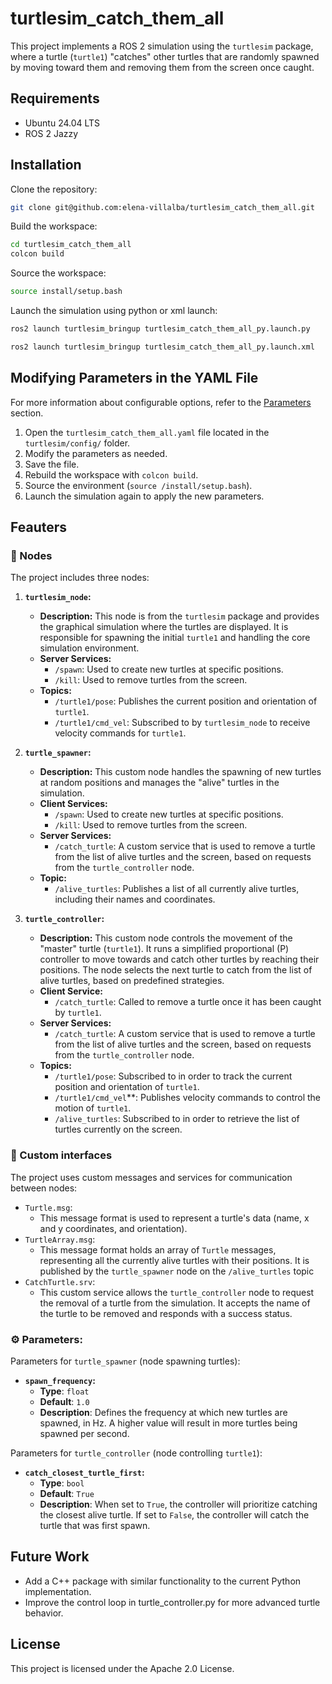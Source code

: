 # turtlesim_catch_them_all
This project implements a ROS 2 simulation using the `turtlesim` package, where a turtle (`turtle1`) "catches" other turtles that are randomly spawned by moving toward them and removing them from the screen once caught.

<!-- ![demo](path/to/your/demo.gif) Replace with the actual path to your GIF -->

## Requirements
- Ubuntu 24.04 LTS
- ROS 2 Jazzy 

## Installation

Clone the repository:

```bash
git clone git@github.com:elena-villalba/turtlesim_catch_them_all.git
```

Build the workspace:

```bash
cd turtlesim_catch_them_all
colcon build
```
Source the workspace:

```bash
source install/setup.bash
```

Launch the simulation using python or xml launch:

```bash
ros2 launch turtlesim_bringup turtlesim_catch_them_all_py.launch.py
```
```bash
ros2 launch turtlesim_bringup turtlesim_catch_them_all_py.launch.xml
```

## Modifying Parameters in the YAML File
For more information about configurable options, refer to the [Parameters](https://github.com/elena-villalba/turtlesim_catch_them_all?tab=readme-ov-file#%EF%B8%8F-parameters) section.
1. Open the `turtlesim_catch_them_all.yaml` file located in the `turtlesim/config/` folder.
2. Modify the parameters as needed. 
3. Save the file.
4. Rebuild the workspace with `colcon build`.
5. Source the environment (`source /install/setup.bash`).
6. Launch the simulation again to apply the new parameters.

## Feauters

### 🧠 Nodes

The project includes three nodes:

1. **`turtlesim_node`:** 
    - **Description:** This node is from the `turtlesim` package and provides the graphical simulation where the turtles are displayed. It is responsible for spawning the initial `turtle1` and handling the core simulation environment.
    - **Server Services:** 
        - `/spawn`: Used to create new turtles at specific positions.
        - `/kill`: Used to remove turtles from the screen.
    - **Topics:**
        - `/turtle1/pose`: Publishes the current position and orientation of `turtle1`. 
        - `/turtle1/cmd_vel`: Subscribed to by `turtlesim_node` to receive velocity commands for `turtle1`. 
        
2. **`turtle_spawner`:** 
    - **Description:** This custom node handles the spawning of new turtles at random positions and manages the "alive" turtles in the simulation. 
    - **Client Services:** 
        - `/spawn`: Used to create new turtles at specific positions.
        - `/kill`: Used to remove turtles from the screen.
    - **Server Services:** 
        - `/catch_turtle`: A custom service that is used to remove a turtle from the list of alive turtles and the screen, based on requests from the `turtle_controller` node.
    - **Topic:**
        - `/alive_turtles`: Publishes a list of all currently alive turtles, including their names and coordinates.
        
3. **`turtle_controller`:** 
    - **Description:** This custom node controls the movement of the "master" turtle (`turtle1`). It runs a simplified proportional (P) controller to move towards and catch other turtles by reaching their positions. The node selects the next turtle to catch from the list of alive turtles, based on predefined strategies.
    - **Client Service:** 
        - `/catch_turtle`: Called to remove a turtle once it has been caught by `turtle1`. 
    - **Server Services:** 
        - `/catch_turtle`: A custom service that is used to remove a turtle from the list of alive turtles and the screen, based on requests from the `turtle_controller` node.
    - **Topics:**
        - `/turtle1/pose`: Subscribed to in order to track the current position and orientation of `turtle1`.
        - `/turtle1/cmd_vel`**: Publishes velocity commands to control the motion of `turtle1`.
        - `/alive_turtles`: Subscribed to in order to retrieve the list of turtles currently on the screen.

### 💬 Custom interfaces

The project uses custom messages and services for communication between nodes:

- `Turtle.msg`:
    - This message format is used to represent a turtle's data (name, x and y coordinates, and orientation).
- `TurtleArray.msg`:
    - This message format holds an array of `Turtle` messages, representing all the currently alive turtles with their positions. It is published by the `turtle_spawner` node on the `/alive_turtles` topic
- `CatchTurtle.srv`: 
    - This custom service allows the `turtle_controller` node to request the removal of a turtle from the simulation. It accepts the name of the turtle to be removed and responds with a success status.

### ⚙️ Parameters:

Parameters for `turtle_spawner` (node spawning turtles):
- **`spawn_frequency`:**
    - **Type**: `float`
    - **Default**: `1.0`
    - **Description**: Defines the frequency at which new turtles are spawned, in Hz. A higher value will result in more turtles being spawned per second.

Parameters for `turtle_controller` (node controlling `turtle1`):
- **`catch_closest_turtle_first`:**
    - **Type**: `bool`
    - **Default**: `True`
    - **Description**: When set to `True`, the controller will prioritize catching the closest alive turtle. If set to `False`, the controller will catch the turtle that was first spawn. 

## Future Work
- Add a C++ package with similar functionality to the current Python implementation.
- Improve the control loop in turtle_controller.py for more advanced turtle behavior.

## License
This project is licensed under the Apache 2.0 License.
